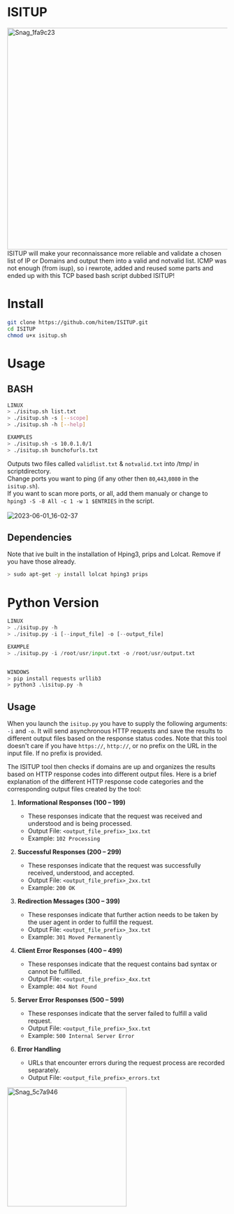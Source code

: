 # ISITUP
<img width="508" alt="Snag_1fa9c23" src="https://github.com/hitem/ISITUP/assets/8977898/42738190-aabf-407d-ac53-90e9afb09aff"><br>
ISITUP will make your reconnaissance more reliable and validate a chosen list of IP or Domains and output them into a valid and notvalid list.
ICMP was not enough (from isup), so i rewrote, added and reused some parts and ended up with this TCP based bash script dubbed ISITUP!<br>

# Install
```bash
git clone https://github.com/hitem/ISITUP.git
cd ISITUP
chmod u+x isitup.sh
```
# Usage
## BASH
```bash
LINUX
> ./isitup.sh list.txt
> ./isitup.sh -s [--scope]
> ./isitup.sh -h [--help]

EXAMPLES
> ./isitup.sh -s 10.0.1.0/1
> ./isitup.sh bunchofurls.txt
```
Outputs two files called ```validlist.txt``` & ```notvalid.txt``` into /tmp/ in scriptdirectory.<br>
Change ports you want to ping (if any other then ```80```,```443```,```8080``` in the ```isitup.sh```).\
If you want to scan more ports, or all, add them manualy or change to ```hping3 -S -8 All -c 1 -w 1 $ENTRIES``` in the script.<br><br>
![2023-06-01_16-02-37](https://github.com/hitem/ISITUP/assets/8977898/453d9b7e-1672-472e-9db1-8f4210fbf9d9)

## Dependencies
Note that ive built in the installation of Hping3, prips and Lolcat. Remove if you have those already.<br>
```bash
> sudo apt-get -y install lolcat hping3 prips
```


# Python Version
```python
LINUX
> ./isitup.py -h
> ./isitup.py -i [--input_file] -o [--output_file]

EXAMPLE
> ./isitup.py -i /root/usr/input.txt -o /root/usr/output.txt


WINDOWS
> pip install requests urllib3
> python3 .\isitup.py -h
```
## Usage

When you launch the `isitup.py` you have to supply the following arguments: `-i` and `-o`. It will send asynchronous HTTP requests and save the results to different output files based on the response status codes. Note that this tool doesn't care if you have `https://`, `http://`, or no prefix on the URL in the input file. If no prefix is provided.

The ISITUP tool then checks if domains are up and organizes the results based on HTTP response codes into different output files. Here is a brief explanation of the different HTTP response code categories and the corresponding output files created by the tool:

1. **Informational Responses (100 – 199)**
   - These responses indicate that the request was received and understood and is being processed.
   - Output File: `<output_file_prefix>_1xx.txt`
   - Example: `102 Processing`

2. **Successful Responses (200 – 299)**
   - These responses indicate that the request was successfully received, understood, and accepted.
   - Output File: `<output_file_prefix>_2xx.txt`
   - Example: `200 OK`

3. **Redirection Messages (300 – 399)**
   - These responses indicate that further action needs to be taken by the user agent in order to fulfill the request.
   - Output File: `<output_file_prefix>_3xx.txt`
   - Example: `301 Moved Permanently`

4. **Client Error Responses (400 – 499)**
   - These responses indicate that the request contains bad syntax or cannot be fulfilled.
   - Output File: `<output_file_prefix>_4xx.txt`
   - Example: `404 Not Found`

5. **Server Error Responses (500 – 599)**
   - These responses indicate that the server failed to fulfill a valid request.
   - Output File: `<output_file_prefix>_5xx.txt`
   - Example: `500 Internal Server Error`

6. **Error Handling**
   - URLs that encounter errors during the request process are recorded separately.
   - Output File: `<output_file_prefix>_errors.txt`
<img width="273" alt="Snag_5c7a946" src="https://github.com/hitem/ISITUP/assets/8977898/55c64240-ebc2-4041-affe-a57a704db55f">

